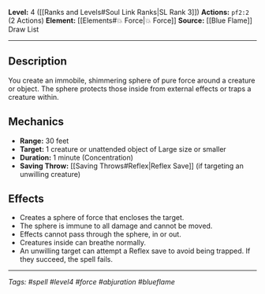 **Level:** 4 ([[Ranks and Levels#Soul Link Ranks|SL Rank 3]])
**Actions:** `pf2:2` (2 Actions)
**Element:** [[Elements#💥 Force|💥 Force]]
**Source:** [[Blue Flame]] Draw List

---

## Description

You create an immobile, shimmering sphere of pure force around a creature or object. The sphere protects those inside from external effects or traps a creature within.

## Mechanics

- **Range:** 30 feet
- **Target:** 1 creature or unattended object of Large size or smaller
- **Duration:** 1 minute (Concentration)
- **Saving Throw:** [[Saving Throws#Reflex|Reflex Save]] (if targeting an unwilling creature)

## Effects

- Creates a sphere of force that encloses the target.
- The sphere is immune to all damage and cannot be moved.
- Effects cannot pass through the sphere, in or out.
- Creatures inside can breathe normally.
- An unwilling target can attempt a Reflex save to avoid being trapped. If they succeed, the spell fails.

---
*Tags: #spell #level4 #force #abjuration #blueflame*
